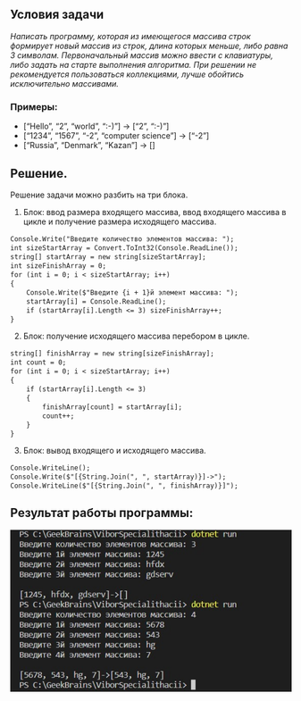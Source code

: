 ## Условия задачи
 *Написать программу, которая из имеющегося массива строк формирует новый массив из строк, длина которых меньше, либо равна 3 символам. Первоначальный массив можно ввести с клавиатуры, либо задать на старте выполнения алгоритма. При решении не рекомендуется пользоваться коллекциями, лучше обойтись исключительно массивами.*

### Примеры:
* [“Hello”, “2”, “world”, “:-)”] → [“2”, “:-)”]
* [“1234”, “1567”, “-2”, “computer science”] → [“-2”]
* [“Russia”, “Denmark”, “Kazan”] → []

## Решение.

Решение задачи можно разбить на три блока.
1. Блок: ввод размера входящего массива, ввод входящего массива в цикле и получение размера исходящего массива.

```
Console.Write("Введите количество элементов массива: ");
int sizeStartArray = Convert.ToInt32(Console.ReadLine());
string[] startArray = new string[sizeStartArray];
int sizeFinishArray = 0;
for (int i = 0; i < sizeStartArray; i++)
{
    Console.Write($"Введите {i + 1}й элемент массива: ");
    startArray[i] = Console.ReadLine();
    if (startArray[i].Length <= 3) sizeFinishArray++;
} 
```

2. Блок: получение исходящего массива перебором в цикле.

```
string[] finishArray = new string[sizeFinishArray];
int count = 0;
for (int i = 0; i < sizeStartArray; i++)
{
    if (startArray[i].Length <= 3)
    {
        finishArray[count] = startArray[i];
        count++;
    }
}
```
3. Блок: вывод входящего и исходящего массива.

```
Console.WriteLine();
Console.Write($"[{String.Join(", ", startArray)}]->");
Console.WriteLine($"[{String.Join(", ", finishArray)}]");
```

## Результат работы программы:
![Скрин терминала:](/Task1/ScreenTerminal.jpg)